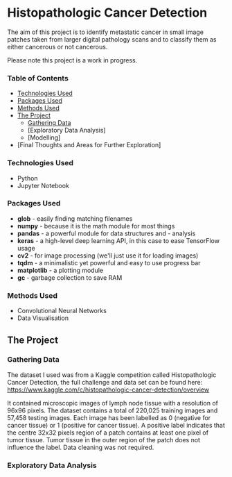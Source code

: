 # Histopathologic Cancer Detection

The aim of this project is to identify metastatic cancer in small image patches taken from larger digital pathology scans and to classify them as either cancerous or not cancerous.

Please note this project is a work in progress.

### Table of Contents
* [Technologies Used](https://github.com/sarina-amin/histopathologic-cancer-detection/blob/master/README.md#technologies-used)
* [Packages Used](https://github.com/sarina-amin/histopathologic-cancer-detection/blob/master/README.md#packages-used)
* [Methods Used](https://github.com/sarina-amin/histopathologic-cancer-detection/blob/master/README.md#methods-used)
* [The Project](https://github.com/sarina-amin/histopathologic-cancer-detection/blob/master/README.md#the-project)
    * [Gathering Data](https://github.com/sarina-amin/histopathologic-cancer-detection/blob/master/README.md#gathering-data)
    * [Exploratory Data Analysis]
    * [Modelling]
* [Final Thoughts and Areas for Further Exploration]

### Technologies Used
* Python
* Jupyter Notebook

### Packages Used
* **glob** - easily finding matching filenames
* **numpy** - because it is the math module for most things
* **pandas** - a powerful module for data structures and - analysis
* **keras** - a high-level deep learning API, in this case to ease TensorFlow usage
* **cv2** - for image processing (we'll just use it for loading images)
* **tqdm** - a minimalistic yet powerful and easy to use progress bar
* **matplotlib** - a plotting module
* **gc** - garbage collection to save RAM

### Methods Used 
* Convolutional Neural Networks
* Data Visualisation

## The Project

### Gathering Data

The dataset I used was from a Kaggle competition called Histopathologic Cancer Detection, the full challenge and data set can be found here: https://www.kaggle.com/c/histopathologic-cancer-detection/overview

It contained microscopic images of lymph node tissue with a resolution of 96x96 pixels. The dataset contains a total of 220,025 training images and 57,458 testing images. Each image has been labelled as 0 (negative for cancer tissue) or 1 (positive for cancer tissue). A positive label indicates that the centre 32x32 pixels region of a patch contains at least one pixel of tumor tissue. Tumor tissue in the outer region of the patch does not influence the label.
Data cleaning was not required.


### Exploratory Data Analysis

